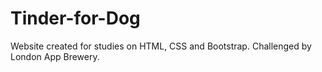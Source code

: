 # Tinder-for-Dog
Website created for studies on HTML, CSS and Bootstrap. Challenged by London App Brewery.
